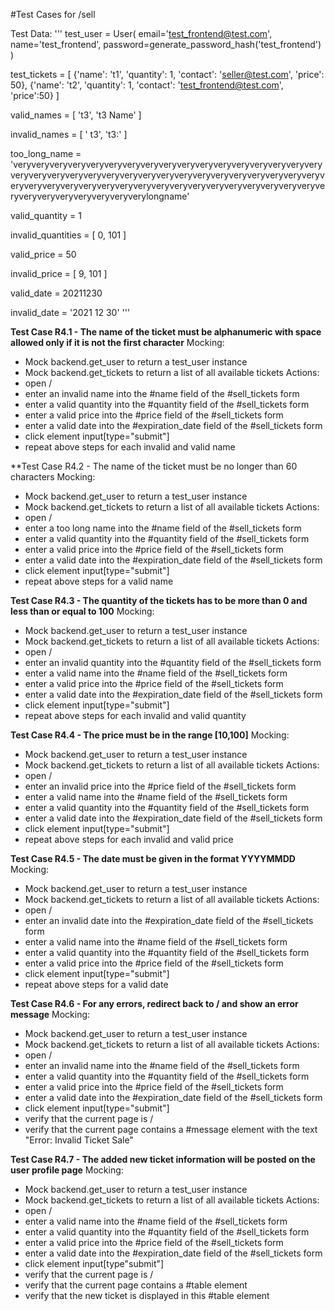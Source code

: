 #Test Cases for /sell

Test Data:
'''
test_user = User(
    email='test_frontend@test.com',
    name='test_frontend',
    password=generate_password_hash('test_frontend')
)

test_tickets = [
    {'name': 't1', 'quantity': 1, 'contact': 'seller@test.com', 'price': 50},
	{'name': 't2', 'quantity': 1, 'contact': 'test_frontend@test.com', 'price':50}
]

valid_names = [
    't3',
	't3 Name'
]

invalid_names = [
    ' t3',
	't3:'
]

too_long_name = 'veryveryveryveryveryveryveryveryveryveryveryveryveryveryveryveryveryveryveryveryveryveryveryveryveryveryveryveryveryveryveryveryveryveryveryveryveryveryveryveryveryveryveryveryveryveryveryveryveryveryveryveryveryveryveryveryveryveryverylongname'

valid_quantity = 1 

invalid_quantities = [
    0,
	101
]

valid_price = 50

invalid_price = [
    9,
	101
]

valid_date = 20211230

invalid_date = '2021 12 30'
'''

**Test Case R4.1 - The name of the ticket must be alphanumeric with space allowed only if it is not the first character**
Mocking:
- Mock backend.get_user to return a test_user instance
- Mock backend.get_tickets to return a list of all available tickets
Actions:
- open /
- enter an invalid name into the #name field of the #sell_tickets form
- enter a valid quantity into the #quantity field of the #sell_tickets form
- enter a valid price into the #price field of the #sell_tickets form
- enter a valid date into the #expiration_date field of the #sell_tickets form
- click element input[type="submit"]
- repeat above steps for each invalid and valid name

**Test Case R4.2 - The name of the ticket must be no longer than 60 characters
Mocking:
- Mock backend.get_user to return a test_user instance
- Mock backend.get_tickets to return a list of all available tickets
Actions:
- open /
- enter a too long name into the #name field of the #sell_tickets form
- enter a valid quantity into the #quantity field of the #sell_tickets form
- enter a valid price into the #price field of the #sell_tickets form
- enter a valid date into the #expiration_date field of the #sell_tickets form
- click element input[type="submit"]
- repeat above steps for a valid name

**Test Case R4.3 - The quantity of the tickets has to be more than 0 and less than or equal to 100**
Mocking:
- Mock backend.get_user to return a test_user instance
- Mock backend.get_tickets to return a list of all available tickets
Actions:
- open /
- enter an invalid quantity into the #quantity field of the #sell_tickets form
- enter a valid name into the #name field of the #sell_tickets form
- enter a valid price into the #price field of the #sell_tickets form
- enter a valid date into the #expiration_date field of the #sell_tickets form
- click element input[type="submit"]
- repeat above steps for each invalid and valid quantity

**Test Case R4.4 - The price must be in the range [10,100]**
Mocking:
- Mock backend.get_user to return a test_user instance
- Mock backend.get_tickets to return a list of all available tickets
Actions:
- open /
- enter an invalid price into the #price field of the #sell_tickets form
- enter a valid name into the #name field of the #sell_tickets form
- enter a valid quantity into the #quantity field of the #sell_tickets form
- enter a valid date into the #expiration_date field of the #sell_tickets form
- click element input[type="submit"]
- repeat above steps for each invalid and valid price

**Test Case R4.5 - The date must be given in the format YYYYMMDD**
Mocking:
- Mock backend.get_user to return a test_user instance
- Mock backend.get_tickets to return a list of all available tickets
Actions:
- open /
- enter an invalid date into the #expiration_date field of the #sell_tickets form
- enter a valid name into the #name field of the #sell_tickets form
- enter a valid quantity into the #quantity field of the #sell_tickets form
- enter a valid price into the #price field of the #sell_tickets form
- click element input[type="submit"]
- repeat above steps for a valid date

**Test Case R4.6 - For any errors, redirect back to / and show an error message**
Mocking:
- Mock backend.get_user to return a test_user instance
- Mock backend.get_tickets to return a list of all available tickets
Actions:
- open /
- enter an invalid name into the #name field of the #sell_tickets form
- enter a valid quantity into the #quantity field of the #sell_tickets form
- enter a valid price into the #price field of the #sell_tickets form
- enter a valid date into the #expiration_date field of the #sell_tickets form
- click element input[type="submit"]
- verify that the current page is /
- verify that the current page contains a #message element with the text "Error: Invalid Ticket Sale"

**Test Case R4.7 - The added new ticket information will be posted on the user profile page**
Mocking:
- Mock backend.get_user to return a test_user instance
- Mock backend.get_tickets to return a list of all available tickets
Actions:
- open /
- enter a valid name into the #name field of the #sell_tickets form
- enter a valid quantity into the #quantity field of the #sell_tickets form
- enter a valid price into the #price field of the #sell_tickets form
- enter a valid date into the #expiration_date field of the #sell_tickets form
- click element input[type"submit"]
- verify that the current page is /
- verify that the current page contains a #table element
- verify that the new ticket is displayed in this #table element
